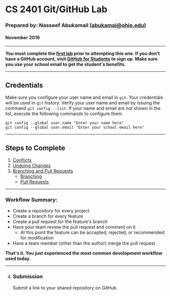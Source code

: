 # CS 2401 Git/GitHub Lab

### Prepared by: Nasseef Abukamail (abukamai@ohio.edu)

#### November 2019

---

**You must complete the [first lab](https://github.com/24steps/00/git-lab) prior to attempting this one. If you don't have a GitHub account, visit [GitHub for Students](https://education.github.com/students) to sign up. Make sure you use your school email to get the student's benefits.**

---

## Credentials

Make sure you configure your user name and email in `git`. Your credentials will be used in `git` history. Verify your user name and email by issuing the command `git config --list`. If your name and email are not shown in the list, execute the following commands to configure them.

```console
git config --global user.name "Enter your name here"
git config --global user.email "Enter your school email here"
```

---

## Steps to Complete

1. [Conflicts](steps/001-conflicts.md)
2. [Undoing Changes](steps/002-undoing.md)
3. [Branching and Pull Requests](steps/003-branching-and-pr.md)
   - [Branching](steps/004-branching.md)
   - [Pull Requests](steps/005-pull-requests.md)

---

### Workflow Summary:

- Create a repository for every project
- Create a branch for every feature
- Create a pull request for the feature's branch
- Have your team review the pull request and comment on it
  - At this point the feature can be accepted, rejected, or recommended for modification
- Have a team member (other than the author) merge the pull request

**That's it. You just experienced the most common development workflow used today.**

---

4. ### Submission
   Submit a link to your shared repository on GitHub.